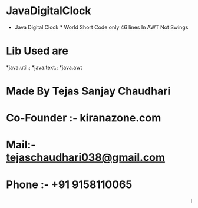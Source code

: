 # JavaDigitalClock
* Java Digital Clock * World Short Code only 46 lines In AWT Not Swings

# Lib Used are
*java.util.;
*java.text.;
*java.awt


# Made By Tejas Sanjay Chaudhari 
# Co-Founder :- kiranazone.com
# Mail:- tejaschaudhari038@gmail.com
# Phone :- +91 9158110065
<marquee> Love And Joy </marquee>

